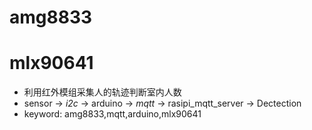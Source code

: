 # amg8833
# mlx90641

- 利用红外模组采集人的轨迹判断室内人数
- sensor -> *i2c* -> arduino -> *mqtt* -> rasipi_mqtt_server -> Dectection
- keyword: amg8833,mqtt,arduino,mlx90641